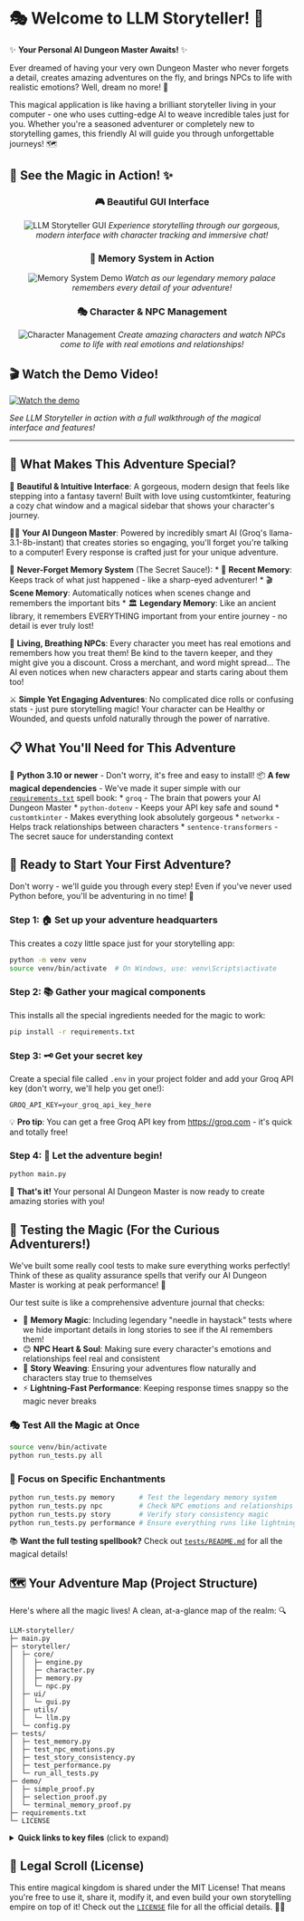 # 🎭 Welcome to LLM Storyteller! 🐉

✨ **Your Personal AI Dungeon Master Awaits!** ✨

Ever dreamed of having your very own Dungeon Master who never forgets a detail, creates amazing adventures on the fly, and brings NPCs to life with realistic emotions? Well, dream no more! 🌟

This magical application is like having a brilliant storyteller living in your computer - one who uses cutting-edge AI to weave incredible tales just for you. Whether you're a seasoned adventurer or completely new to storytelling games, this friendly AI will guide you through unforgettable journeys! 🗺️

## 📸 **See the Magic in Action!** ✨

<div align="center">

### 🎮 **Beautiful GUI Interface**
![LLM Storyteller GUI](demo/Photos/3.png)
*Experience storytelling through our gorgeous, modern interface with character tracking and immersive chat!*

### 🧠 **Memory System in Action** 
![Memory System Demo](demo/Photos/2.png)
*Watch as our legendary memory palace remembers every detail of your adventure!*

### 🎭 **Character & NPC Management**
![Character Management](demo/Photos/1.png)
*Create amazing characters and watch NPCs come to life with real emotions and relationships!*

</div>

## 🎬 **Watch the Demo Video!**

[![Watch the demo](https://img.shields.io/badge/Watch%20Demo%20Video-Click%20Here-blue?style=for-the-badge)](demo/Video/Video1.mp4)

*See LLM Storyteller in action with a full walkthrough of the magical interface and features!* 

---

## 🌟 What Makes This Adventure Special?

🎨 **Beautiful & Intuitive Interface**: A gorgeous, modern design that feels like stepping into a fantasy tavern! Built with love using customtkinter, featuring a cozy chat window and a magical sidebar that shows your character's journey.

🧙‍♂️ **Your AI Dungeon Master**: Powered by incredibly smart AI (Groq's llama-3.1-8b-instant) that creates stories so engaging, you'll forget you're talking to a computer! Every response is crafted just for your unique adventure.

🧠 **Never-Forget Memory System** (The Secret Sauce!):
    * 💭 **Recent Memory**: Keeps track of what just happened - like a sharp-eyed adventurer!
    * 🎬 **Scene Memory**: Automatically notices when scenes change and remembers the important bits
    * 🏛️ **Legendary Memory**: Like an ancient library, it remembers EVERYTHING important from your entire journey - no detail is ever truly lost!

💝 **Living, Breathing NPCs**: Every character you meet has real emotions and remembers how you treat them! Be kind to the tavern keeper, and they might give you a discount. Cross a merchant, and word might spread... The AI even notices when new characters appear and starts caring about them too!

⚔️ **Simple Yet Engaging Adventures**: No complicated dice rolls or confusing stats - just pure storytelling magic! Your character can be Healthy or Wounded, and quests unfold naturally through the power of narrative.

## 📋 What You'll Need for This Adventure

🐍 **Python 3.10 or newer** - Don't worry, it's free and easy to install!
📦 **A few magical dependencies** - We've made it super simple with our [`requirements.txt`](requirements.txt) spell book:
    * `groq` - The brain that powers your AI Dungeon Master
    * `python-dotenv` - Keeps your API key safe and sound
    * `customtkinter` - Makes everything look absolutely gorgeous
    * `networkx` - Helps track relationships between characters
    * `sentence-transformers` - The secret sauce for understanding context

## 🚀 Ready to Start Your First Adventure?

Don't worry - we'll guide you through every step! Even if you've never used Python before, you'll be adventuring in no time! 🎉

### Step 1: 🏠 Set up your adventure headquarters
This creates a cozy little space just for your storytelling app:
```bash
python -m venv venv
source venv/bin/activate  # On Windows, use: venv\Scripts\activate
```

### Step 2: 📚 Gather your magical components
This installs all the special ingredients needed for the magic to work:
```bash
pip install -r requirements.txt
```

### Step 3: 🗝️ Get your secret key
Create a special file called `.env` in your project folder and add your Groq API key (don't worry, we'll help you get one!):
```text
GROQ_API_KEY=your_groq_api_key_here
```
💡 **Pro tip**: You can get a free Groq API key from https://groq.com - it's quick and totally free!

### Step 4: 🎪 Let the adventure begin!
```bash
python main.py
```
🎉 **That's it!** Your personal AI Dungeon Master is now ready to create amazing stories with you!

## 🧪 Testing the Magic (For the Curious Adventurers!)

We've built some really cool tests to make sure everything works perfectly! Think of these as quality assurance spells that verify our AI Dungeon Master is working at peak performance! 🎯

Our test suite is like a comprehensive adventure journal that checks:
- 🧠 **Memory Magic**: Including legendary "needle in haystack" tests where we hide important details in long stories to see if the AI remembers them!
- 😊 **NPC Heart & Soul**: Making sure every character's emotions and relationships feel real and consistent
- 📖 **Story Weaving**: Ensuring your adventures flow naturally and characters stay true to themselves  
- ⚡ **Lightning-Fast Performance**: Keeping response times snappy so the magic never breaks

### 🎭 Test All the Magic at Once
```bash
source venv/bin/activate
python run_tests.py all
```

### 🎯 Focus on Specific Enchantments
```bash
python run_tests.py memory      # Test the legendary memory system
python run_tests.py npc         # Check NPC emotions and relationships  
python run_tests.py story       # Verify story consistency magic
python run_tests.py performance # Ensure everything runs like lightning
```

📚 **Want the full testing spellbook?** Check out [`tests/README.md`](tests/README.md) for all the magical details!

## 🗺️ Your Adventure Map (Project Structure)

Here's where all the magic lives! A clean, at-a-glance map of the realm: 🔍

```text
LLM-storyteller/
├─ main.py
├─ storyteller/
│  ├─ core/
│  │  ├─ engine.py
│  │  ├─ character.py
│  │  ├─ memory.py
│  │  └─ npc.py
│  ├─ ui/
│  │  └─ gui.py
│  ├─ utils/
│  │  └─ llm.py
│  └─ config.py
├─ tests/
│  ├─ test_memory.py
│  ├─ test_npc_emotions.py
│  ├─ test_story_consistency.py
│  ├─ test_performance.py
│  └─ run_all_tests.py
├─ demo/
│  ├─ simple_proof.py
│  ├─ selection_proof.py
│  └─ terminal_memory_proof.py
├─ requirements.txt
└─ LICENSE
```

<details>
<summary><strong>Quick links to key files</strong> (click to expand)</summary>

- 🎪 [`main.py`](main.py) — Your gateway to adventure
- 🧠 [`storyteller/core/engine.py`](storyteller/core/engine.py) — Adventure orchestrator
- 🎨 [`storyteller/ui/gui.py`](storyteller/ui/gui.py) — Beautiful CustomTkinter interface
- 🛠️ [`storyteller/utils/llm.py`](storyteller/utils/llm.py) — LLM client bridge
- 🧪 [`tests/README.md`](tests/README.md) — Testing spellbook
- 🎯 [`run_tests.py`](run_tests.py) — Friendly test launcher
- 🎭 Demos: [`demo/simple_proof.py`](demo/simple_proof.py) · [`demo/selection_proof.py`](demo/selection_proof.py) · [`demo/terminal_memory_proof.py`](demo/terminal_memory_proof.py)

</details>

## 📜 Legal Scroll (License)

This entire magical kingdom is shared under the MIT License! That means you're free to use it, share it, modify it, and even build your own storytelling empire on top of it! Check out the [`LICENSE`](LICENSE) file for all the official details. 🤝✨